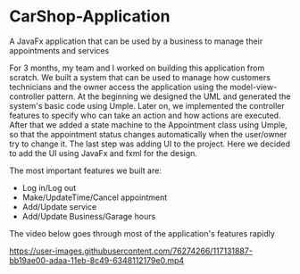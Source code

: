 # CarShop-Application
A JavaFx application that can be used by a business to manage their appointments and services

For 3 months, my team and I worked on building this application from scratch. We built a system that can be used to manage how customers technicians and the owner access the application using the model-view-controller pattern. At the beginning we designed the UML and generated the system's basic code using Umple. Later on, we implemented the controller features to specify who can take an action and how actions are executed. After that we added a state machine to the Appointment class using Umple, so that the appointment status changes automatically when the user/owner try to change it. The last step was adding UI to the project. Here we decided to add the UI using JavaFx and fxml for the design.

The most important features we built are:
  - Log in/Log out
  - Make/UpdateTime/Cancel appointment
  - Add/Update service
  - Add/Update Business/Garage hours

The video below goes through most of the application's features rapidly

https://user-images.githubusercontent.com/76274266/117131887-bb19ae00-adaa-11eb-8c49-6348112179e0.mp4

